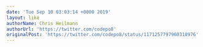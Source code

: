 ```yaml
---
date: 'Tue Sep 10 03:03:14 +0000 2019'
layout: like
authorName: Chris Heilmann
authorUrl: 'https://twitter.com/codepo8'
originalPost: 'https://twitter.com/codepo8/status/1171257797960318976'
---
```

